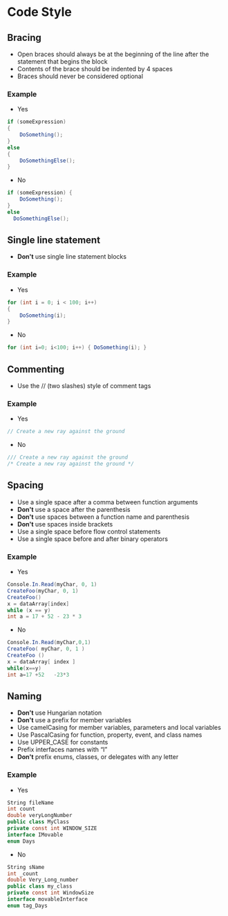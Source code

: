 # Code Style

## Bracing
* Open braces should always be at the beginning of the line after the statement that begins the block
* Contents of the brace should be indented by 4 spaces
* Braces should never be considered optional

### Example

* Yes
```csharp
if (someExpression)
{
    DoSomething();
}
else
{
    DoSomethingElse();
}
```
* No
```csharp
if (someExpression) {
    DoSomething();
}
else
  DoSomethingElse();
```

## Single line statement
* **Don't** use single line statement blocks

### Example
* Yes
```csharp
for (int i = 0; i < 100; i++) 
{
    DoSomething(i); 
}
```
* No
```csharp
for (int i=0; i<100; i++) { DoSomething(i); }
```

## Commenting
* Use the // (two slashes) style of comment tags

### Example
* Yes
```csharp
// Create a new ray against the ground
```
* No
```csharp
/// Create a new ray against the ground
/* Create a new ray against the ground */
```

## Spacing
* Use a single space after a comma between function arguments
* **Don't** use a space after the parenthesis
* **Don't** use spaces between a function name and parenthesis
* **Don't** use spaces inside brackets
* Use a single space before flow control statements
* Use a single space before and after binary operators

### Example
* Yes
```csharp
Console.In.Read(myChar, 0, 1)
CreateFoo(myChar, 0, 1)
CreateFoo()
x = dataArray[index]
while (x == y)
int a = 17 + 52 - 23 * 3
```
* No
```csharp
Console.In.Read(myChar,0,1)
CreateFoo( myChar, 0, 1 )
CreateFoo ()
x = dataArray[ index ]
while(x==y)
int a=17 +52   -23*3
```

## Naming
* **Don't** use Hungarian notation
* **Don't** use a prefix for member variables
* Use camelCasing for member variables, parameters and local variables
* Use PascalCasing for function, property, event, and class names
* Use UPPER\_CASE for constants
* Prefix interfaces names with “I”
* **Don't** prefix enums, classes, or delegates with any letter

### Example
* Yes
```csharp
String fileName
int count
double veryLongNumber
public class MyClass
private const int WINDOW_SIZE
interface IMovable
enum Days
```
* No
```csharp
String sName
int _count
double Very_Long_number
public class my_class
private const int WindowSize
interface movableInterface
enum tag_Days
```
